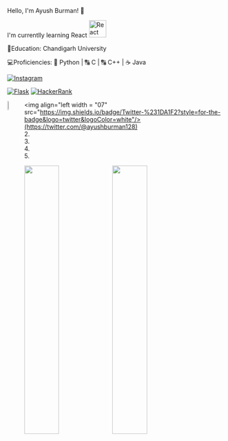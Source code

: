 Hello, I'm Ayush Burman! :vulcan_salute:

I'm currentlly learning React <img src="icons/react.svg" alt="React" width="40" height="40">

:school:Education: Chandigarh University


:computer:Proficiencies: :snake: Python |
:capital_abcd: C | :capital_abcd: C++ | :coffee: Java



[![Instagram](https://img.shields.io/badge/Instagram-%40ayushburman-orange?style=flat-square&logo=instagram)](https://www.instagram.com/ayushburman/)


[![Flask](https://img.shields.io/badge/Flask-%20-blue?style=flat-square&logo=flask)](https://replit.com/@AyushBurman1)
[![HackerRank](https://img.shields.io/badge/HackerRank-brightgreen?style=flat-square&logo=hackerrank)](https://www.hackerrank.com/ayushburman128?hr_r=1)

<a href="mailto:ayushburman128@gmail.com">
  <img img align="left" width = "7.3%" src="https://img.shields.io/badge/Gmail-D14836?style=for-the-badge&logo=gmail&logoColor=white" alt="Gmail">
</a>

<img align="left width = "07" src="https://img.shields.io/badge/Twitter-%231DA1F2?style=for-the-badge&logo=twitter&logoColor=white"/>(https://twitter.com/@ayushburman128) <br>
2.<br>
3.<br>
4.<br>
5.<br>




<img align="left" width = "40%" src="https://github-readme-stats.vercel.app/api?username=AyushBurman&show_icons=true&theme=radical"/>
<img align="left" width = "40%" src="https://github-readme-stats.vercel.app/api/top-langs/?username=AyushBurman&layout=compact"/>



